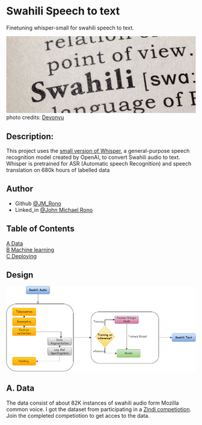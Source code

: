 # Swahili Speech to text

Finetuning whisper-small for swahili speech to text.

![car](https://github.com/Jayem-11/Swahili_speech_to_text/blob/main/sw.jpg)
photo credits: [Devonyu](https://www.istockphoto.com/portfolio/Devonyu?mediatype=photography)  

## Description: 
This project uses the [small version of Whisper](https://huggingface.co/openai/whisper-small), a general-purpose speech recognition model created by OpenAI, to convert Swahili audio to text. Whisper is pretrained for ASR (Automatic speech Recognition) and speech translation on 680k hours of labelled data

## Author
- Github [@JM_Rono](https://github.com/Jayem-11)
- Linked_in [@John Michael Rono](https://www.linkedin.com/in/john-michael-rono-26a2b6183/?lipi=urn%3Ali%3Apage%3Ad_flagship3_feed%3BGItpY4FbT0mUzd4XQz%2FwxQ%3D%3D)

## Table of Contents
[A Data](#dt) <br>
[B Machine learning](#ml) <br>
[C Deploying](#dp) <br>

## Design

![Design](https://github.com/Jayem-11/Swahili_speech_to_text/blob/main/workflow.png)


## <span id="dt">A. Data </span>
The data consist of about 82K instances of swahili audio form Mozilla common voice. I got the dataset from participating in a [Zindi competiotion](https://zindi.africa/competitions/mozilla-foundation-mozilla-common-voice-hackathon-i-nairobi/data). Join the completed competiotion to get acces to the data. 
